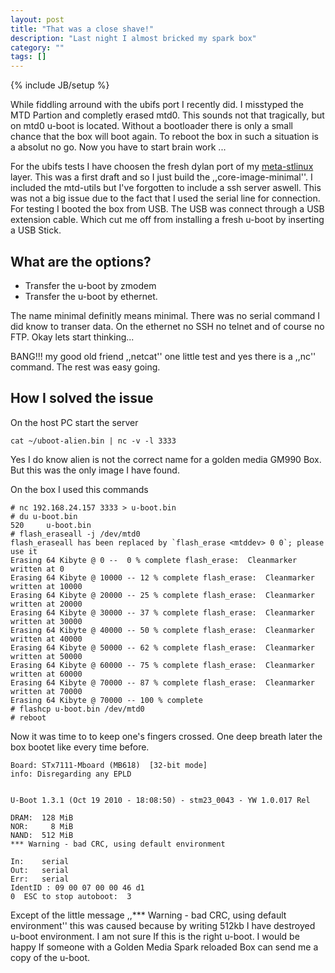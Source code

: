 ```yaml
---
layout: post
title: "That was a close shave!"
description: "Last night I almost bricked my spark box"
category: ""
tags: []
---
```

{% include JB/setup %}

While fiddling arround with the ubifs port I recently did. I misstyped the MTD Partion and completly erased mtd0. This sounds not that tragically, but on mtd0 u-boot is located. Without a bootloader there is only a small chance that the box will boot again. To reboot the box in such a situation is a absolut no go. Now you have to start brain work ...

<!--more-->

For the ubifs tests I have choosen the fresh dylan port of my [meta-stlinux](https://github.com/project-magpie/meta-stlinux/tree/dylan) layer. This was a first draft and so I just build the ,,core-image-minimal''. I included the mtd-utils but I've forgotten to include a ssh server aswell. This was not a big issue due to the fact that I used the serial line for connection. For testing I booted the box from USB. The USB was connect through a USB extension cable. Which cut me off from installing a fresh u-boot by inserting a USB Stick. 

What are the options?
---------------------

 - Transfer the u-boot by zmodem
 - Transfer the u-boot by ethernet.

The name minimal definitly means minimal. There was no serial command I did know to transer data. On the ethernet no SSH no telnet and of course no FTP. Okay lets start thinking...

BANG!!! my good old friend ,,netcat'' one little test and yes there is a ,,nc'' command. The rest was easy going.

How I solved the issue
----------------------

On the host PC start the server

    cat ~/uboot-alien.bin | nc -v -l 3333

Yes I do know alien is not the correct name for a golden media GM990 Box. But this was the only image I have found.

On the box I used this commands

    # nc 192.168.24.157 3333 > u-boot.bin    
    # du u-boot.bin 
    520     u-boot.bin
    # flash_eraseall -j /dev/mtd0
    flash_eraseall has been replaced by `flash_erase <mtddev> 0 0`; please use it
    Erasing 64 Kibyte @ 0 --  0 % complete flash_erase:  Cleanmarker written at 0
    Erasing 64 Kibyte @ 10000 -- 12 % complete flash_erase:  Cleanmarker written at 10000
    Erasing 64 Kibyte @ 20000 -- 25 % complete flash_erase:  Cleanmarker written at 20000
    Erasing 64 Kibyte @ 30000 -- 37 % complete flash_erase:  Cleanmarker written at 30000
    Erasing 64 Kibyte @ 40000 -- 50 % complete flash_erase:  Cleanmarker written at 40000
    Erasing 64 Kibyte @ 50000 -- 62 % complete flash_erase:  Cleanmarker written at 50000
    Erasing 64 Kibyte @ 60000 -- 75 % complete flash_erase:  Cleanmarker written at 60000
    Erasing 64 Kibyte @ 70000 -- 87 % complete flash_erase:  Cleanmarker written at 70000
    Erasing 64 Kibyte @ 70000 -- 100 % complete
    # flashcp u-boot.bin /dev/mtd0
    # reboot

Now it was time to to keep one's fingers crossed. One deep breath later the box bootet like every time before.

    Board: STx7111-Mboard (MB618)  [32-bit mode]
    info: Disregarding any EPLD
    
    
    U-Boot 1.3.1 (Oct 19 2010 - 18:08:50) - stm23_0043 - YW 1.0.017 Rel
    
    DRAM:  128 MiB
    NOR:     8 MiB
    NAND:  512 MiB
    *** Warning - bad CRC, using default environment
    
    In:    serial
    Out:   serial
    Err:   serial
    IdentID : 09 00 07 00 00 46 d1 
    0  ESC to stop autoboot:  3  

Except of the little message ,,*** Warning - bad CRC, using default environment'' this was caused because by writing 512kb I have destroyed u-boot environment. I am not sure If this is the right u-boot. I would be happy If someone with a Golden Media Spark reloaded Box can send me a copy of the u-boot.
